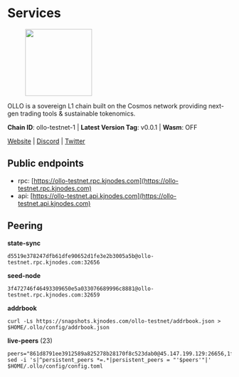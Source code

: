 # Services

<figure><img src="https://raw.githubusercontent.com/kj89/testnet_manuals/main/pingpub/logos/ollo.png" width="150" alt=""><figcaption></figcaption></figure>

OLLO is a sovereign L1 chain built on the Cosmos network providing  next-gen trading tools & sustainable tokenomics.

**Chain ID**: ollo-testnet-1 | **Latest Version Tag**: v0.0.1 | **Wasm**: OFF

[Website](https://www.ollostation.zone) | [Discord](https://discord.com/invite/GxBqZ9mSSm) | [Twitter](https://twitter.com/OLLOStation)


## Public endpoints

* rpc: [https://ollo-testnet.rpc.kjnodes.com](https://ollo-testnet.rpc.kjnodes.com)
* api: [https://ollo-testnet.api.kjnodes.com](https://ollo-testnet.api.kjnodes.com)

## Peering

**state-sync**

```
d5519e378247dfb61dfe90652d1fe3e2b3005a5b@ollo-testnet.rpc.kjnodes.com:32656
```

**seed-node**

```
3f472746f46493309650e5a033076689996c8881@ollo-testnet.rpc.kjnodes.com:32659
```

**addrbook**
```
curl -Ls https://snapshots.kjnodes.com/ollo-testnet/addrbook.json > $HOME/.ollo/config/addrbook.json
```

**live-peers** (23)
```
peers="861d8791ee3912589a825278b28170f8c523dab0@45.147.199.129:26656,1f06a05a88b812f9e8147379a2bb82c8bab37e42@84.46.252.55:26656,412da32e046360f7e5168a89f80172ad093b17d9@65.109.37.58:17656,2a8f0fada8b8b71b8154cf30ce44aebea1b5fe3d@146.59.116.136:26656,d5519e378247dfb61dfe90652d1fe3e2b3005a5b@65.109.68.190:32656,7dc63d58dccf6777206d5cdbc1ec1b9ba5221bd5@65.108.97.58:15656,dd577d8f2e997d7e70495640aff124ddb70d1a21@95.217.192.222:26656,74e60a35557efc793edb10667c3fff979ccbf49f@141.95.204.81:26656,42beefd08b5f8580177d1506220db3a548090262@65.108.195.29:26116,d4696aba0fbb58a31b2736819ddecf699d787edb@38.242.159.61:26656,bc73e1f3bde267171309e723416690c9c7404881@142.132.199.236:27656,5c2a752c9b1952dbed075c56c600c3a79b58c395@195.3.220.135:27006,34f4de6082a894a3b6addab6c370e62238d43649@65.109.28.55:28656,4a1dce5e59374f85d45fdb49478658b03e3d2ef3@65.21.134.202:26626,c2bc7720a610d753b037d89e6c3f58f7c718e24f@116.202.117.229:32656,c0b03cf21640b12d78f6b4b50d7505d05d37f055@95.217.230.54:26656,ad204b3422acb2e9a364941e540c99203ec22c5c@212.23.222.93:26656,90c1f1775c36690b04bccc08ef942add99826358@38.242.212.52:32656,da8d3ca8e1c147f0037b1c43ad3de7174f5ec1b7@209.145.59.224:26656,a553ae4af55d127300dd707a46e715b47a82610a@65.21.131.215:26626,98ea25336f87ebca4180c974e8b26aec55611ecb@173.212.226.128:32656,6fb1ca4b01926c43fb28f5eadc4710d0e7df8624@176.126.87.165:26656,9865c6e15faced6643adc228e3a59744e1b4e277@116.203.29.162:46656"
sed -i 's|^persistent_peers *=.*|persistent_peers = "'$peers'"|' $HOME/.ollo/config/config.toml
```
